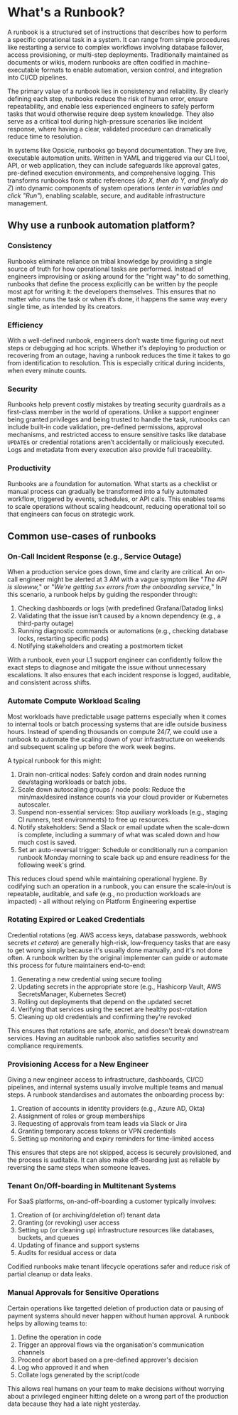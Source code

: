 # What's a Runbook?

A runbook is a structured set of instructions that describes how to perform a specific operational task in a system. It can range from simple procedures like restarting a service to complex workflows involving database failover, access provisioning, or multi-step deployments. Traditionally maintained as documents or wikis, modern runbooks are often codified in machine-executable formats to enable automation, version control, and integration into CI/CD pipelines.

The primary value of a runbook lies in consistency and reliability. By clearly defining each step, runbooks reduce the risk of human error, ensure repeatability, and enable less experienced engineers to safely perform tasks that would otherwise require deep system knowledge. They also serve as a critical tool during high-pressure scenarios like incident response, where having a clear, validated procedure can dramatically reduce time to resolution.

In systems like Opsicle, runbooks go beyond documentation. They are live, executable automation units. Written in YAML and triggered via our CLI tool, API, or web application, they can include safeguards like approval gates, pre-defined execution environments, and comprehensive logging. This transforms runbooks from static references (*do X, then do Y, and finally do Z*) into dynamic components of system operations (*enter in variables and click "Run"*), enabling scalable, secure, and auditable infrastructure management.

## Why use a runbook automation platform?

### Consistency

Runbooks eliminate reliance on tribal knowledge by providing a single source of truth for how operational tasks are performed. Instead of engineers improvising or asking around for the "right way" to do something, runbooks that define the process explicitly can be written by the people most apt for writing it: the developers themselves. This ensures that no matter who runs the task or when it’s done, it happens the same way every single time, as intended by its creators.

### Efficiency

With a well-defined runbook, engineers don’t waste time figuring out next steps or debugging ad hoc scripts. Whether it's deploying to production or recovering from an outage, having a runbook reduces the time it takes to go from identification to resolution. This is especially critical during incidents, when every minute counts.

### Security

Runbooks help prevent costly mistakes by treating security guardrails as a first-class member in the world of operations. Unlike a support engineer being granted privileges and being trusted to handle the task, runbooks can include built-in code validation, pre-defined permissions, approval mechanisms, and restricted access to ensure sensitive tasks like database `UPDATE`s or credential rotations aren’t accidentally or maliciously executed. Logs and metadata from every execution also provide full traceability.

### Productivity

Runbooks are a foundation for automation. What starts as a checklist or manual process can gradually be transformed into a fully automated workflow, triggered by events, schedules, or API calls. This enables teams to scale operations without scaling headcount, reducing operational toil so that engineers can focus on strategic work.

## Common use-cases of runbooks

### On-Call Incident Response (e.g., Service Outage)

When a production service goes down, time and clarity are critical. An on-call engineer might be alerted at 3 AM with a vague symptom like "*The API is slowww,*" or "*We're getting `5xx` errors from the onboarding service,*" In this scenario, a runbook helps by guiding the responder through:

1. Checking dashboards or logs (with predefined Grafana/Datadog links)
2. Validating that the issue isn’t caused by a known dependency (e.g., a third-party outage)
3. Running diagnostic commands or automations (e.g., checking database locks, restarting specific pods)
4. Notifying stakeholders and creating a postmortem ticket

With a runbook, even your L1 support engineer can confidently follow the exact steps to diagnose and mitigate the issue without unnecessary escalations. It also ensures that each incident response is logged, auditable, and consistent across shifts.

### Automate Compute Workload Scaling

Most workloads have predictable usage patterns especially when it comes to internal tools or batch processing systems that are idle outside business hours. Instead of spending thousands on compute 24/7, we could use a runbook to automate the scaling down of your infrastructure on weekends and subsequent scaling up before the work week begins.

A typical runbook for this might:

1. Drain non-critical nodes: Safely cordon and drain nodes running dev/staging workloads or batch jobs.
2. Scale down autoscaling groups / node pools: Reduce the min/max/desired instance counts via your cloud provider or Kubernetes autoscaler.
3. Suspend non-essential services: Stop auxiliary workloads (e.g., staging CI runners, test environments) to free up resources.
4. Notify stakeholders: Send a Slack or email update when the scale-down is complete, including a summary of what was scaled down and how much cost is saved.
5. Set an auto-reversal trigger: Schedule or conditionally run a companion runbook Monday morning to scale back up and ensure readiness for the following week's grind.

This reduces cloud spend while maintaining operational hygiene. By codifying such an operation in a runbook, you can ensure the scale-in/out is repeatable, auditable, and safe (e.g., no production workloads are impacted) - all without relying on Platform Engineering expertise

### Rotating Expired or Leaked Credentials

Credential rotations (eg. AWS access keys, database passwords, webhook secrets *et cetera*) are generally high-risk, low-frequency tasks that are easy to get wrong simply because it's usually done manually, and it's not done often. A runbook written by the original implementer can guide or automate this process for future maintainers end-to-end:

1. Generating a new credential using secure tooling
2. Updating secrets in the appropriate store (e.g., Hashicorp Vault, AWS SecretsManager, Kubernetes Secret)
3. Rolling out deployments that depend on the updated secret
4. Verifying that services using the secret are healthy post-rotation
5. Cleaning up old credentials and confirming they're revoked

This ensures that rotations are safe, atomic, and doesn't break downstream services. Having an auditable runbook also satisfies security and compliance requirements.

### Provisioning Access for a New Engineer

Giving a new engineer access to infrastructure, dashboards, CI/CD pipelines, and internal systems usually involve multiple teams and manual steps. A runbook standardises and automates the onboarding process by:

1. Creation of accounts in identity providers (e.g., Azure AD, Okta)
2. Assignment of roles or group memberships
3. Requesting of approvals from team leads via Slack or Jira
4. Granting temporary access tokens or VPN credentials
5. Setting up monitoring and expiry reminders for time-limited access

This ensures that steps are not skipped, access is securely provisioned, and the process is auditable. It can also make off-boarding just as reliable by reversing the same steps when someone leaves.

### Tenant On/Off-boarding in Multitenant Systems

For SaaS platforms, on-and-off-boarding a customer typically involves:

1. Creation of (or archiving/deletion of) tenant data
2. Granting (or revoking) user access
3. Setting up (or cleaning up) infrastructure resources like databases, buckets, and queues
4. Updating of finance and support systems
5. Audits for residual access or data

Codified runbooks make tenant lifecycle operations safer and reduce risk of partial cleanup or data leaks.

### Manual Approvals for Sensitive Operations

Certain operations like targetted deletion of production data or pausing of payment systems should never happen without human approval. A runbook helps by allowing teams to:

1. Define the operation in code
2. Trigger an approval flows via the organisation's communication channels
3. Proceed or abort based on a pre-defined approver's decision
4. Log who approved it and when
5. Collate logs generated by the script/code

This allows real humans on your team to make decisions without worrying about a privileged engineer hitting delete on a wrong part of the production data because they had a late night yesterday.
